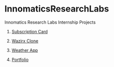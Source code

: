 # InnomaticsResearchLabs
Innomatics Research Labs Internship Projects

1. [Subscription Card](https://subscriptioncard.netlify.app/)

2. [Wazirx Clone](https://wazirxclone.netlify.app)

3. [Weather App](https://weatherusingapi.netlify.app/)

4. [Portfolio](https://mksharma.netlify.app/)


